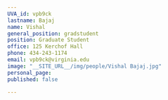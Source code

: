 ```yaml
---
UVA_id: vpb9ck
lastname: Bajaj
name: Vishal
general_position: gradstudent
position: Graduate Student
office: 125 Kerchof Hall
phone: 434-243-1174
email: vpb9ck@virginia.edu
image: "__SITE_URL__/img/people/Vishal Bajaj.jpg"
personal_page:
published: false

---
```

